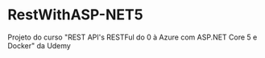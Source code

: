 # RestWithASP-NET5
Projeto do curso "REST API's RESTFul do 0 à Azure com ASP.NET Core 5 e Docker" da Udemy

